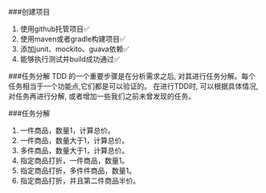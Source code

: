 ###创建项目
1. 使用github托管项目:white_check_mark:
2. 使用maven或者gradle构建项目:white_check_mark:
3. 添加junit、mockito、guava依赖:white_check_mark:
4. 能够执行测试并build成功通过:white_check_mark:

###任务分解
TDD 的一个重要步骤是在分析需求之后, 对其进行任务分解。每个任务相当于一个功能点,它们都是可以验证的。
在进行TDD时, 可以根据具体情况, 对任务再进行分解, 或者增加一些我们之前未曾发现的任务。

###任务分解
1. 一件商品，数量1，计算总价。
2. 一件商品，数量大于1，计算总价。
3. 多件商品，数量大于1，计算总价。
4. 指定商品打折，一件商品，数量1。
5. 指定商品打折，多件件商品，数量1。
6. 指定商品打折，并且第二件商品半价。